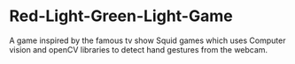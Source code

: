 # Red-Light-Green-Light-Game
A game inspired by the famous tv show Squid games which uses Computer vision and openCV libraries to detect hand gestures from the webcam.
